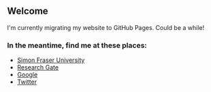 ## Welcome

I'm currently migrating my website to GitHub Pages. Could be a while!

### In the meantime, find me at these places:
* [Simon Fraser University](https://www.sfu.ca/archaeology/faculty/carleton.html)
* [Research Gate](https://www.researchgate.net/profile/W_Carleton) 
* [Google](https://scholar.google.ca/citations?user=0ZG-6CsAAAAJ&hl=en)
* [Twitter](https://twitter.com/wccarleton)
